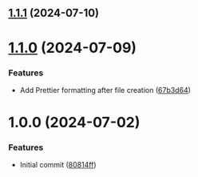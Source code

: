 ## [1.1.1](https://github.com/JustInCaseTools/do-not-repeat-folder-structure/compare/v1.1.0...v1.1.1) (2024-07-10)

# [1.1.0](https://github.com/JustInCaseTools/do-not-repeat-folder-structure/compare/v1.0.0...v1.1.0) (2024-07-09)


### Features

* Add Prettier formatting after file creation ([67b3d64](https://github.com/JustInCaseTools/do-not-repeat-folder-structure/commit/67b3d6430d1cae999013b348ed84e998ad987d01))

# 1.0.0 (2024-07-02)


### Features

* Initial commit ([80814ff](https://github.com/JustInCaseTools/do-not-repeat-folder-structure/commit/80814ffe624b1fccffab8c15acdb02952e101078))
